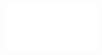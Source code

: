 ![](Choosing%20a%20Consulting%20Role-%20Principles%20and%20Dynamics%20of%20Matching%20Role%20to%20Situation.pdf)